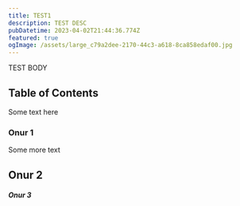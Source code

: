 ```yaml
---
title: TEST1
description: TEST DESC
pubDatetime: 2023-04-02T21:44:36.774Z
featured: true
ogImage: /assets/large_c79a2dee-2170-44c3-a618-8ca858edaf00.jpg
---
```

T﻿EST BODY

## Table of Contents

S﻿ome text here

### O﻿nur 1

S﻿ome more text

## O﻿nur 2

##### O﻿nur 3